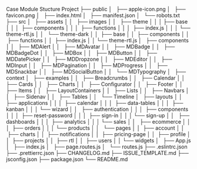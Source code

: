 Case Module Stucture Project
├── public
│   ├── apple-icon.png
│   ├── favicon.png
│   ├── index.html
│   ├── manifest.json
│   └── robots.txt
├── src
│   ├── assets
│ │   ├── images
│ │   ├── theme
│ │ │ ├── base
│ │ │  ├── components
│ │ │  ├── functions
│ │ │  ├── index.js
│ │ │ └── theme-rtl.js
│ │   └── theme-dark
│ │  ├── base
│ │  ├── components
│ │  ├── functions
│ │  ├── index.js
│ │ └── theme-rtl.js
│   ├── components
│ │   ├── MDAlert
│ │   ├── MDAvatar
│ │   ├── MDBadge
│ │   ├── MDBadgeDot
│ │   ├── MDBox
│ │   ├── MDButton
│ │   ├── MDDatePicker
│ │   ├── MDDropzone
│ │   ├── MDEditor
│ │   ├── MDInput
│ │   ├── MDPagination
│ │   ├── MDProgress
│ │   ├── MDSnackbar
│ │   ├── MDSocialButton
│ │   └── MDTypography
│   ├── context
│   ├── examples
│ │   ├── Breadcrumbs
│ │   ├── Calendar
│ │   ├── Cards
│ │   ├── Charts
│ │   ├── Configurator
│ │   ├── Footer
│ │   ├── Items
│ │   ├── LayoutContainers
│ │   ├── Lists
│ │   ├── Navbars
│ │   ├── Sidenav
│ │   ├── Tables
│ │   └── Timeline
│   ├── layouts
│ │   ├── applications
│ │ │  ├── calendar
│ │ │  ├── data-tables
│ │ │  ├── kanban
│ │ │ └── wizard
│ │   ├── authentication
│ │ │  ├── components
│ │ │  ├── reset-password
│ │ │  ├── sign-in
│ │ │ └── sign-up
│ │   ├── dashboards
│ │ │  ├── analytics
│ │ │ └── sales
│ │   ├── ecommerce
│ │ │  ├── orders
│ │ │ └── products
│ │   └── pages
│ │  ├── account
│ │  ├── charts
│ │  ├── notifications
│ │  ├── pricing-page
│ │  ├── profile
│ │  ├── projects
│ │  ├── rtl
│ │  ├── users
│ │ └── widgets
│   ├── App.js
│   ├── index.js
│   ├── page.routes.js
│   └── routes.js
├── .eslintrc.json
├── .prettierrc.json
├── CHANGELOG.md
├── ISSUE_TEMPLATE.md
├── jsconfig.json
├── package.json
└── README.md
